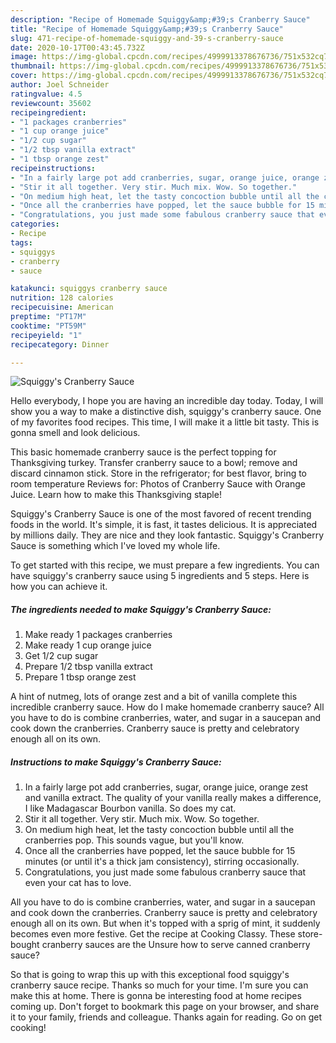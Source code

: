 ```yaml
---
description: "Recipe of Homemade Squiggy&amp;#39;s Cranberry Sauce"
title: "Recipe of Homemade Squiggy&amp;#39;s Cranberry Sauce"
slug: 471-recipe-of-homemade-squiggy-and-39-s-cranberry-sauce
date: 2020-10-17T00:43:45.732Z
image: https://img-global.cpcdn.com/recipes/4999913378676736/751x532cq70/squiggys-cranberry-sauce-recipe-main-photo.jpg
thumbnail: https://img-global.cpcdn.com/recipes/4999913378676736/751x532cq70/squiggys-cranberry-sauce-recipe-main-photo.jpg
cover: https://img-global.cpcdn.com/recipes/4999913378676736/751x532cq70/squiggys-cranberry-sauce-recipe-main-photo.jpg
author: Joel Schneider
ratingvalue: 4.5
reviewcount: 35602
recipeingredient:
- "1 packages cranberries"
- "1 cup orange juice"
- "1/2 cup sugar"
- "1/2 tbsp vanilla extract"
- "1 tbsp orange zest"
recipeinstructions:
- "In a fairly large pot add cranberries, sugar, orange juice, orange zest and vanilla extract. The quality of your vanilla really makes a difference, I like Madagascar Bourbon vanilla. So does my cat."
- "Stir it all together. Very stir. Much mix. Wow. So together."
- "On medium high heat, let the tasty concoction bubble until all the cranberries pop. This sounds vague, but you&#39;ll know."
- "Once all the cranberries have popped, let the sauce bubble for 15 minutes (or until it&#39;s a thick jam consistency), stirring occasionally."
- "Congratulations, you just made some fabulous cranberry sauce that even your cat has to love."
categories:
- Recipe
tags:
- squiggys
- cranberry
- sauce

katakunci: squiggys cranberry sauce 
nutrition: 128 calories
recipecuisine: American
preptime: "PT17M"
cooktime: "PT59M"
recipeyield: "1"
recipecategory: Dinner

---
```



![Squiggy&#39;s Cranberry Sauce](https://img-global.cpcdn.com/recipes/4999913378676736/751x532cq70/squiggys-cranberry-sauce-recipe-main-photo.jpg)

Hello everybody, I hope you are having an incredible day today. Today, I will show you a way to make a distinctive dish, squiggy&#39;s cranberry sauce. One of my favorites food recipes. This time, I will make it a little bit tasty. This is gonna smell and look delicious.

This basic homemade cranberry sauce is the perfect topping for Thanksgiving turkey. Transfer cranberry sauce to a bowl; remove and discard cinnamon stick. Store in the refrigerator; for best flavor, bring to room temperature Reviews for: Photos of Cranberry Sauce with Orange Juice. Learn how to make this Thanksgiving staple!

Squiggy&#39;s Cranberry Sauce is one of the most favored of recent trending foods in the world. It's simple, it is fast, it tastes delicious. It is appreciated by millions daily. They are nice and they look fantastic. Squiggy&#39;s Cranberry Sauce is something which I've loved my whole life.


To get started with this recipe, we must prepare a few ingredients. You can have squiggy&#39;s cranberry sauce using 5 ingredients and 5 steps. Here is how you can achieve it.

<!--inarticleads1-->

##### The ingredients needed to make Squiggy&#39;s Cranberry Sauce:

1. Make ready 1 packages cranberries
1. Make ready 1 cup orange juice
1. Get 1/2 cup sugar
1. Prepare 1/2 tbsp vanilla extract
1. Prepare 1 tbsp orange zest


A hint of nutmeg, lots of orange zest and a bit of vanilla complete this incredible cranberry sauce. How do I make homemade cranberry sauce? All you have to do is combine cranberries, water, and sugar in a saucepan and cook down the cranberries. Cranberry sauce is pretty and celebratory enough all on its own. 

<!--inarticleads2-->

##### Instructions to make Squiggy&#39;s Cranberry Sauce:

1. In a fairly large pot add cranberries, sugar, orange juice, orange zest and vanilla extract. The quality of your vanilla really makes a difference, I like Madagascar Bourbon vanilla. So does my cat.
1. Stir it all together. Very stir. Much mix. Wow. So together.
1. On medium high heat, let the tasty concoction bubble until all the cranberries pop. This sounds vague, but you&#39;ll know.
1. Once all the cranberries have popped, let the sauce bubble for 15 minutes (or until it&#39;s a thick jam consistency), stirring occasionally.
1. Congratulations, you just made some fabulous cranberry sauce that even your cat has to love.


All you have to do is combine cranberries, water, and sugar in a saucepan and cook down the cranberries. Cranberry sauce is pretty and celebratory enough all on its own. But when it&#39;s topped with a sprig of mint, it suddenly becomes even more festive. Get the recipe at Cooking Classy. These store-bought cranberry sauces are the Unsure how to serve canned cranberry sauce? 

So that is going to wrap this up with this exceptional food squiggy&#39;s cranberry sauce recipe. Thanks so much for your time. I'm sure you can make this at home. There is gonna be interesting food at home recipes coming up. Don't forget to bookmark this page on your browser, and share it to your family, friends and colleague. Thanks again for reading. Go on get cooking!
